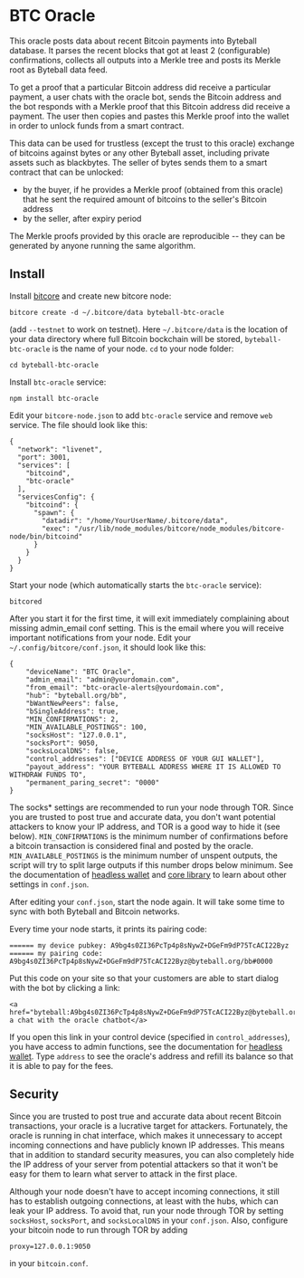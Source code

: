 # BTC Oracle

This oracle posts data about recent Bitcoin payments into Byteball database.  It parses the recent blocks that got at least 2 (configurable) confirmations, collects all outputs into a Merkle tree and posts its Merkle root as Byteball data feed.

To get a proof that a particular Bitcoin address did receive a particular payment, a user chats with the oracle bot, sends the Bitcoin address and the bot responds with a Merkle proof that this Bitcoin address did receive a payment.  The user then copies and pastes this Merkle proof into the wallet in order to unlock funds from a smart contract.

This data can be used for trustless (except the trust to this oracle) exchange of bitcoins against bytes or any other Byteball asset, including private assets such as blackbytes.  The seller of bytes sends them to a smart contract that can be unlocked:

* by the buyer, if he provides a Merkle proof (obtained from this oracle) that he sent the required amount of bitcoins to the seller's Bitcoin address
* by the seller, after expiry period

The Merkle proofs provided by this oracle are reproducible -- they can be generated by anyone running the same algorithm.

## Install

Install [bitcore](https://bitcore.io/guides/full-node/) and create new bitcore node:
```
bitcore create -d ~/.bitcore/data byteball-btc-oracle
```
(add `--testnet` to work on testnet).  Here `~/.bitcore/data` is the location of your data directory where full Bitcoin bockchain will be stored, `byteball-btc-oracle` is the name of your node.  `cd` to your node folder:
```
cd byteball-btc-oracle
```
Install `btc-oracle` service:
```
npm install btc-oracle
```
Edit your `bitcore-node.json` to add `btc-oracle` service and remove `web` service.  The file should look like this:
```
{
  "network": "livenet",
  "port": 3001,
  "services": [
    "bitcoind",
    "btc-oracle"
  ],
  "servicesConfig": {
    "bitcoind": {
      "spawn": {
        "datadir": "/home/YourUserName/.bitcore/data",
        "exec": "/usr/lib/node_modules/bitcore/node_modules/bitcore-node/bin/bitcoind"
      }
    }
  }
}
```
Start your node (which automatically starts the `btc-oracle` service):
```
bitcored
```
After you start it for the first time, it will exit immediately complaining about missing admin_email conf setting.  This is the email where you will receive important notifications from your node.  Edit your `~/.config/bitcore/conf.json`, it should look like this:
```
{
	"deviceName": "BTC Oracle",
	"admin_email": "admin@yourdomain.com",
	"from_email": "btc-oracle-alerts@yourdomain.com",
	"hub": "byteball.org/bb",
	"bWantNewPeers": false,
	"bSingleAddress": true,
	"MIN_CONFIRMATIONS": 2,
	"MIN_AVAILABLE_POSTINGS": 100,
	"socksHost": "127.0.0.1",
	"socksPort": 9050,
	"socksLocalDNS": false,
	"control_addresses": ["DEVICE ADDRESS OF YOUR GUI WALLET"],
	"payout_address": "YOUR BYTEBALL ADDRESS WHERE IT IS ALLOWED TO WITHDRAW FUNDS TO",
	"permanent_paring_secret": "0000"
}
```
The socks* settings are recommended to run your node through TOR.  Since you are trusted to post true and accurate data, you don't want potential attackers to know your IP address, and TOR is a good way to hide it (see below).  `MIN_CONFIRMATIONS` is the minimum number of confirmations before a bitcoin transaction is considered final and posted by the oracle.  `MIN_AVAILABLE_POSTINGS` is the minimum number of unspent outputs, the script will try to split large outputs if this number drops below minimum.  See the documentation of [headless wallet](../../../headless-byteball) and [core library](../../../byteballcore) to learn about other settings in `conf.json`.

After editing your `conf.json`, start the node again.  It will take some time to sync with both Byteball and Bitcoin networks.

Every time your node starts, it prints its pairing code:
```
====== my device pubkey: A9bg4s0ZI36PcTp4p8sNywZ+DGeFm9dP75TcACI22Byz
====== my pairing code: A9bg4s0ZI36PcTp4p8sNywZ+DGeFm9dP75TcACI22Byz@byteball.org/bb#0000
```
Put this code on your site so that your customers are able to start dialog with the bot by clicking a link:
```
<a href="byteball:A9bg4s0ZI36PcTp4p8sNywZ+DGeFm9dP75TcACI22Byz@byteball.org/bb#0000">start a chat with the oracle chatbot</a>
```
If you open this link in your control device (specified in `control_addresses`), you have access to admin functions, see the documentation for [headless wallet](../../../headless-byteball).  Type `address` to see the oracle's address and refill its balance so that it is able to pay for the fees.

## Security
Since you are trusted to post true and accurate data about recent Bitcoin transactions, your oracle is a lucrative target for attackers.  Fortunately, the oracle is running in chat interface, which makes it unnecessary to accept incoming connections and have publicly known IP addresses.  This means that in addition to standard security measures, you can also completely hide the IP address of your server from potential attackers so that it won't be easy for them to learn what server to attack in the first place.

Although your node doesn't have to accept incoming connections, it still has to establish outgoing connections, at least with the hubs, which can leak your IP address.  To avoid that, run your node through TOR by setting `socksHost`, `socksPort`, and `socksLocalDNS` in your `conf.json`.  Also, configure your bitcoin node to run through TOR by adding
```
proxy=127.0.0.1:9050
```
in your `bitcoin.conf`.
